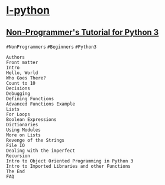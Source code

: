 # [l-python](README.md)

## [Non-Programmer's Tutorial for Python 3](https://en.wikibooks.org/wiki/Non-Programmer%27s_Tutorial_for_Python_3)
`#NonProgrammers` `#Beginners` `#Python3`

```
Authors
Front matter
Intro
Hello, World
Who Goes There?
Count to 10
Decisions
Debugging
Defining Functions
Advanced Functions Example
Lists
For Loops
Boolean Expressions
Dictionaries
Using Modules
More on Lists
Revenge of the Strings
File IO
Dealing with the imperfect
Recursion
Intro to Object Oriented Programming in Python 3
Intro to Imported Libraries and other Functions
The End
FAQ
```


